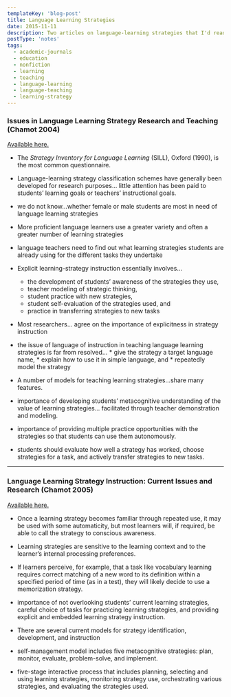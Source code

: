 ```yaml
---
templateKey: 'blog-post'
title: Language Learning Strategies
date: 2015-11-11
description: Two articles on language-learning strategies that I'd read when interested in the topic.
postType: 'notes'
tags:
  - academic-journals
  - education
  - nonfiction
  - learning
  - teaching
  - language-learning
  - language-teaching
  - learning-strategy
---
```


### Issues in Language Learning Strategy Research and Teaching (Chamot 2004)

[Available here.](http://e-flt.nus.edu.sg/v1n12004/chamot.pdf)

*   The _Strategy Inventory for Language Learning_ (SILL), Oxford (1990), is the most common questionnaire.
*   Language-learning strategy classification schemes have generally been developed for research purposes... little attention has been paid to students’ learning goals or teachers’ instructional goals.
*   we do not know...whether female or male students are most in need of language learning strategies
*   More proficient language learners use a greater variety and often a greater number of learning strategies
*   language teachers need to find out what learning strategies students are already using for the different tasks they undertake
*   Explicit learning-strategy instruction essentially involves...
    *   the development of students’ awareness of the strategies they use,
    *   teacher modeling of strategic thinking,
    *   student practice with new strategies,
    *   student self-evaluation of the strategies used, and
    *   practice in transferring strategies to new tasks

*   Most researchers... agree on the importance of explicitness in strategy instruction
*   the issue of language of instruction in teaching language learning strategies is far from resolved... 
        * give the strategy a target language name, 
        * explain how to use it in simple language, and 
        * repeatedly model the strategy
*   A number of models for teaching learning strategies...share many features.

*   importance of developing students’ metacognitive understanding of the value of learning strategies... facilitated through teacher demonstration and modeling.
*   importance of providing multiple practice opportunities with the strategies so that students can use them autonomously.
*   students should evaluate how well a strategy has worked, choose strategies for a task, and actively transfer strategies to new tasks.

* * *

### Language Learning Strategy Instruction: Current Issues and Research (Chamot 2005)

[Available here.](https://www.cambridge.org/core/journals/annual-review-of-applied-linguistics/article/language-learning-strategy-instruction-current-issues-and-research/6882EFF43DCE89D3331DC2F3CFF31595/core-reader#)

*   Once a learning strategy becomes familiar through repeated use, it may be used with some automaticity, but most learners will, if required, be able to call the strategy to conscious awareness.
*   Learning strategies are sensitive to the learning context and to the learner’s internal processing preferences.

*   If learners perceive, for example, that a task like vocabulary learning requires correct matching of a new word to its definition within a specified period of time (as in a test), they will likely decide to use a memorization strategy.

*   importance of not overlooking students’ current learning strategies, careful choice of tasks for practicing learning strategies, and providing explicit and embedded learning strategy instruction.
*   There are several current models for strategy identification, development, and instruction

*   self-management model includes five metacognitive strategies: plan, monitor, evaluate, problem-solve, and implement.
*   five-stage interactive process that includes planning, selecting and using learning strategies, monitoring strategy use, orchestrating various strategies, and evaluating the strategies used.